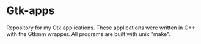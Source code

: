 # Gtk-apps
Repository for my Gtk applications.
These applications were written in C++ with the Gtkmm wrapper.
All programs are built with unix "make". 
